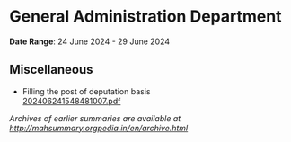 # General Administration Department

**Date Range**: 24 June 2024 - 29 June 2024


## Miscellaneous
- Filling the post of deputation basis\
  [202406241548481007.pdf](https://gr.maharashtra.gov.in/Site/Upload/Government%20Resolutions/English/202406241548481007..pdf)


*Archives of earlier summaries are available at http://mahsummary.orgpedia.in/en/archive.html*